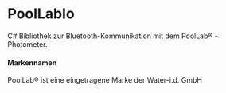 # PoolLabIo
C# Bibliothek zur Bluetooth-Kommunikation mit dem PoolLab® - Photometer.



#### Markennamen
PoolLab® ist eine eingetragene Marke der Water-i.d. GmbH
